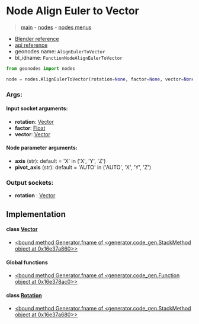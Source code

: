 # Node Align Euler to Vector

> [main](../structure.md) - [nodes](nodes.md) - [nodes menus](nodes_menus.md)

- [Blender reference](https://docs.blender.org/manual/en/latest/modeling/geometry_nodes/utilities/align_euler_to_vector.html)
- [api reference](https://docs.blender.org/api/current/bpy.types.FunctionNodeAlignEulerToVector.html)
- geonodes name: `AlignEulerToVector`
- bl_idname: `FunctionNodeAlignEulerToVector`

```python
from geonodes import nodes

node = nodes.AlignEulerToVector(rotation=None, factor=None, vector=None, axis='X', pivot_axis='AUTO')
```

### Args:

#### Input socket arguments:

- **rotation**: [Vector](Vector.md)
- **factor**: [Float](Float.md)
- **vector**: [Vector](Vector.md)

#### Node parameter arguments:

- **axis** (str): default = 'X' in ('X', 'Y', 'Z')
- **pivot_axis** (str): default = 'AUTO' in ('AUTO', 'X', 'Y', 'Z')

### Output sockets:

- **rotation** : [Vector](Vector.md)

## Implementation

#### class [Vector](Vector.md)

 - [<bound method Generator.fname of <generator.code_gen.StackMethod object at 0x16e37a860>>](Vector.md#align_euler_to_vector)
#### Global functions

 - [<bound method Generator.fname of <generator.code_gen.Function object at 0x16e378ac0>>](function.md#align_euler_to_vector)
#### class [Rotation](Rotation.md)

 - [<bound method Generator.fname of <generator.code_gen.StackMethod object at 0x16e37a680>>](Rotation.md#align_to_vector)
